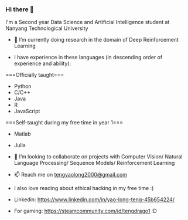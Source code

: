 ### Hi there 👋

I'm a Second year Data Science and Artificial Intelligence student at Nanyang Technological University

- 🌱 I’m currently doing research in the domain of Deep Reinforcement Learning

- I have experience in these languages (in descending order of experience and ability):

===Officially taught===
- Python
- C/C++
- Java
- R
- JavaScript


===Self-taught during my free time in year 1===

- Matlab
- Julia



- 👯 I’m looking to collaborate on projects with Computer Vision/ Natural Language Processing/ Sequence Models/ Reinforcement Learning
- 📫 Reach me on tengyaolong2000@gmail.com
- I also love reading about ethical hacking in my free time :)
- Linkedin: https://www.linkedin.com/in/yao-long-teng-45b654224/
- For gaming: https://steamcommunity.com/id/tengdrago1 :D

